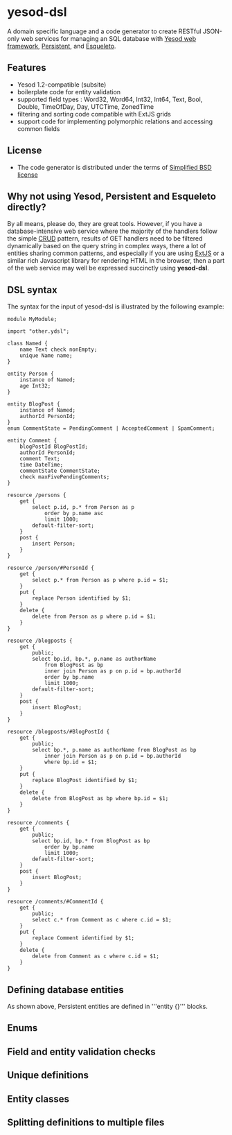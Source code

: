 # yesod-dsl

A domain specific language and a code generator to create RESTful
JSON-only web services for managing an SQL database with [Yesod web
framework](http://www.yesodweb.com/),
[Persistent](http://www.yesodweb.com/book/persistent), and
[Esqueleto](http://hackage.haskell.org/package/esqueleto-1.2).

## Features
 * Yesod 1.2-compatible (subsite)
 * boilerplate code for entity validation
 * supported field types : Word32, Word64, Int32, Int64, Text, Bool, Double, TimeOfDay, Day, UTCTime, ZonedTime
 * filtering and sorting code compatible with ExtJS grids
 * support code for implementing polymorphic relations and accessing common fields
## License
 * The code generator is distributed under the terms of [Simplified BSD license](LICENSE)

## Why not using Yesod, Persistent and Esqueleto directly?

By all means, please do, they are great tools. However, if you have a
database-intensive web service where the majority of the handlers follow the
simple [CRUD](http://en.wikipedia.org/wiki/Create,_read,_update_and_delete)
pattern, results of GET handlers need to be filtered dynamically based on the
query string in complex ways, there a lot of entities sharing common patterns,
and especially if you are using
[ExtJS](http://www.sencha.com/products/extjs/) or a similar rich
Javascript library for rendering HTML in the browser, then a part of the web
service may well be expressed succinctly using **yesod-dsl**.

## DSL syntax

The syntax for the input of yesod-dsl is illustrated by the following example: 

```
module MyModule;

import "other.ydsl";

class Named {
    name Text check nonEmpty;
    unique Name name;
}

entity Person {
    instance of Named;
    age Int32;
}

entity BlogPost {
    instance of Named;
    authorId PersonId;
}
enum CommentState = PendingComment | AcceptedComment | SpamComment;

entity Comment {
    blogPostId BlogPostId;
    authorId PersonId;
    comment Text;
    time DateTime;
    commentState CommentState;
    check maxFivePendingComments;
}

resource /persons {
    get {
        select p.id, p.* from Person as p
            order by p.name asc
            limit 1000;
        default-filter-sort;
    }
    post {
        insert Person;
    }
}

resource /person/#PersonId {
    get {
        select p.* from Person as p where p.id = $1;
    }
    put {
        replace Person identified by $1;
    }
    delete {
        delete from Person as p where p.id = $1;
    }
}

resource /blogposts {
    get {
        public;
        select bp.id, bp.*, p.name as authorName 
            from BlogPost as bp
            inner join Person as p on p.id = bp.authorId
            order by bp.name
            limit 1000;
        default-filter-sort;
    }
    post {
        insert BlogPost;
    }
}

resource /blogposts/#BlogPostId {
    get {
        public;
        select bp.*, p.name as authorName from BlogPost as bp 
            inner join Person as p on p.id = bp.authorId
            where bp.id = $1;
    }
    put {
        replace BlogPost identified by $1;
    }
    delete {
        delete from BlogPost as bp where bp.id = $1;
    }
}

resource /comments {
    get {
        public;
        select bp.id, bp.* from BlogPost as bp
            order by bp.name
            limit 1000;
        default-filter-sort;
    }
    post {
        insert BlogPost;
    }
}

resource /comments/#CommentId {
    get {
        public;
        select c.* from Comment as c where c.id = $1;
    }
    put {
        replace Comment identified by $1;
    }
    delete {
        delete from Comment as c where c.id = $1;
    }
}
```

## Defining database entities

As shown above, Persistent entities are defined in 
'''entity {}''' blocks.


## Enums

## Field and entity validation checks

## Unique definitions

## Entity classes

## Splitting definitions to multiple files





